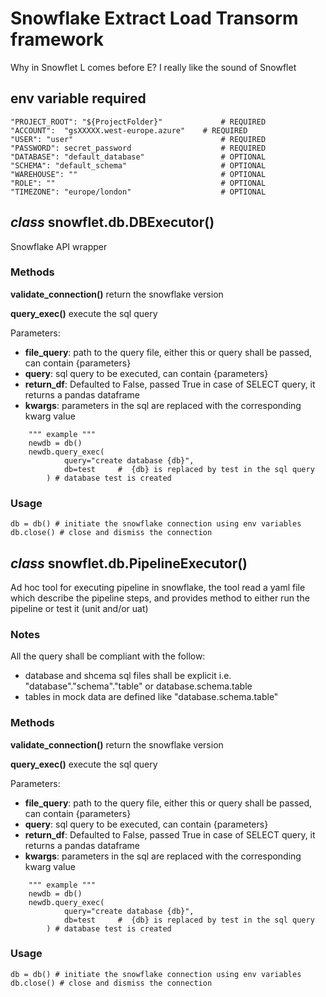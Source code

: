 # Snowflake Extract Load Transorm framework  
Why in Snowflet L comes before E? I really like the sound of Snowflet

## env variable required
```
"PROJECT_ROOT": "${ProjectFolder}"             # REQUIRED
"ACCOUNT":  "gsXXXXX.west-europe.azure"    # REQUIRED
"USER": "user"                                 # REQUIRED
"PASSWORD": secret_password                    # REQUIRED
"DATABASE": "default_database"                 # OPTIONAL
"SCHEMA": "default_schema"                     # OPTIONAL
"WAREHOUSE": ""                                # OPTIONAL
"ROLE": ""                                     # OPTIONAL
"TIMEZONE": "europe/london"                    # OPTIONAL
```




## *class* snowflet.db.DBExecutor() <br />
Snowflake API wrapper <br />

### Methods
**validate_connection()** return the snowflake version <br />

**query_exec()** execute the sql query  <br />

Parameters:
- **file_query**: path to the query file, either this or query shall be passed, can contain {parameters} 
- **query**: sql query to be executed, can contain {parameters}  
- **return_df**: Defaulted to False, passed True in case of SELECT query, it returns a pandas dataframe 
- **kwargs**: parameters in the sql are replaced with the corresponding kwarg value
```
    """ example """
    newdb = db()
    newdb.query_exec(
            query="create database {db}",
            db=test     #  {db} is replaced by test in the sql query        
        ) # database test is created
```
### Usage
```
db = db() # initiate the snowflake connection using env variables
db.close() # close and dismiss the connection
```
## *class* snowflet.db.PipelineExecutor() <br />
Ad hoc tool for executing pipeline in snowflake, the tool read a yaml file which describe the pipeline steps, and provides method to either run the pipeline or test it (unit and/or uat) <br />

### Notes
All the query shall be compliant with the follow:
- database and shcema sql files shall be explicit i.e. "database"."schema"."table" or database.schema.table 
- tables in mock data are defined like "database.schema.table"


### Methods
**validate_connection()** return the snowflake version <br />

**query_exec()** execute the sql query  <br />

Parameters:
- **file_query**: path to the query file, either this or query shall be passed, can contain {parameters} 
- **query**: sql query to be executed, can contain {parameters}  
- **return_df**: Defaulted to False, passed True in case of SELECT query, it returns a pandas dataframe 
- **kwargs**: parameters in the sql are replaced with the corresponding kwarg value
```
    """ example """
    newdb = db()
    newdb.query_exec(
            query="create database {db}",
            db=test     #  {db} is replaced by test in the sql query        
        ) # database test is created
```
### Usage
```
db = db() # initiate the snowflake connection using env variables
db.close() # close and dismiss the connection
```

